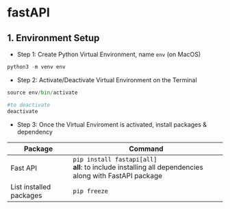 # fastAPI


## 1. Environment Setup

- Step 1: Create Python Virtual Environment, name `env` (on MacOS)
```Python
python3 -m venv env
```
- Step 2: Activate/Deactivate Virtual Environment on the Terminal
```Python
source env/bin/activate

#to deactivate
deactivate
```
- Step 3: Once the Virtual Enviroment is activated, install packages & dependency

| Package | Command   | 
|---|---|
|Fast API|`pip install fastapi[all]` <br>**all**: to include installing all dependencies along with FastAPI package
|List installed packages| `pip freeze` |
